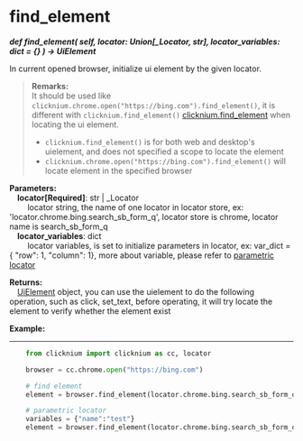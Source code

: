 # find_element
***def find_element(
        self,
        locator: Union[_Locator, str],
        locator_variables: dict = {}
    ) -> UiElement***  

In current opened browser, initialize ui element by the given locator.  

>**Remarks:**  
It should be used like `clicknium.chrome.open("https://bing.com").find_element()`, it is different with `clicknium.find_element()` [clicknium.find_element](./doc/api/python/find_element.md) when locating the ui element.
>- `clicknium.find_element()` is for both web and desktop's uielement, and does not specified a scope to locate the element
>- `clicknium.chrome.open("https://bing.com").find_element()` will locate element in the specified browser

**Parameters:**  
    &emsp;**locator[Required]**: str | _Locator    
        &emsp;&emsp; locator string, the name of one locator in locator store, ex: 'locator.chrome.bing.search_sb_form_q', locator store is chrome, locator name is search_sb_form_q  
    &emsp;**locator_variables**: dict  
        &emsp;&emsp; locator variables, is set to initialize parameters in locator, ex: var_dict = { "row": 1,  "column": 1}, more about variable, please refer to [parametric locator](./doc/automation/parametric_locator.md)

**Returns:**  
    &emsp;[UiElement](./doc/api/python/uielement/uielement.md) object, you can use the uielement to do the following operation, such as click, set_text, before operating, it will try locate the element to verify whether the element exist

**Example:**
***
```python
    from clicknium import clicknium as cc, locator

    browser = cc.chrome.open("https://bing.com")

    # find element
    element = browser.find_element(locator.chrome.bing.search_sb_form_q)

    # parametric locator
    variables = {"name":"test"}
    element = browser.find_element(locator.chrome.bing.search_sb_form_q, variables)
```